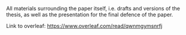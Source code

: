 All materials surrounding the paper itself, i.e. drafts and versions of the thesis, as well as the presentation for the final defence of the paper.

Link to overleaf: https://www.overleaf.com/read/qwnmgymsnrfj
